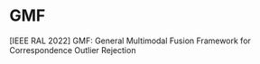 # GMF
[IEEE RAL 2022] GMF: General Multimodal Fusion Framework for Correspondence Outlier Rejection
